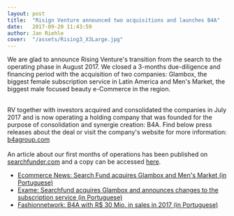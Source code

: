 ```yaml
---
layout: post
title:  "Risign Venture announced two acquisitions and launches B4A"
date:   2017-09-20 11:43:59
author: Jan Riehle
cover:  "/assets/Rising3_X3Large.jpg"
---
```


<p>We are glad to announce Rising Venture's transition from the search to the operating phase in August 2017.
We closed a 3-months due-diligence and financing period with the acquisition of two companies: Glambox, the biggest female subscription service in Latin America and Men's Market, the biggest male focused beauty e-Commerce in the region.<br><br>

RV together with investors acquired and consolidated the companies in July 2017 and is now operating a holding company that was founded for the purpose of consolidation and synergie creation: B4A. 
Find below press releases about the deal or visit the company's website for more information:
<a target="_blank" href="http://www.b4agroup.com">b4agroup.com</a>
<br>
<br>
An article about our first months of operations has been published on <a target="_blank" href="http://www.searchfunder.com">searchfunder.com</a> and a copy can be accessed <a target="_blank" href="/assets/SEARCHFUNDER.pdf">here</a>.
<br>

<ul>
<li>
<a target="_blank" href="https://ecommercenews.com.br/noticias/parcerias-comerciais/search-fund-brasileira-adquire-glambox-e-mens-market/">Ecommerce News: Search Fund acquires Glambox and Men's Market (in Portuguese)</a>
</li>

<li>
<a target="_blank" href="https://exame.abril.com.br/pme/fundo-compra-glambox-e-anuncia-mudancas-no-clube-de-assinaturas/">Exame: Searchfund acquires Glambox and announces changes to the subscription service (in Portuguese)</a>
</li>


<li><a target="_blank" href="http://br.fashionnetwork.com/news/Grupo-B4A-proprietario-da-Glambox-e-Men-s-Market-teve-faturamento-de-30-milhoes-em-2017,945276.html#.WpgyhJPwbyJ">Fashionnetwork: B4A with R$ 30 Mio. in sales in 2017 (in Portuguese)</a>
</li>


</ul>
	
	